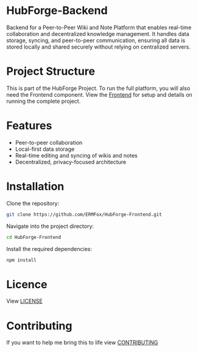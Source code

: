 # HubForge-Backend
Backend for a Peer-to-Peer Wiki and Note Platform that enables real-time collaboration and decentralized knowledge management. It handles data storage, syncing, and peer-to-peer communication, ensuring all data is stored locally and shared securely without relying on centralized servers. 

# Project Structure
This is part of the HubForge Project. To run the full platform, you will also need the Frontend component.
View the [Frontend](https://github.com/ERMFox/HubForge-Frontend) for setup and details on running the complete project.

# Features
- Peer-to-peer collaboration
- Local-first data storage
- Real-time editing and syncing of wikis and notes
- Decentralized, privacy-focused architecture

# Installation
Clone the repository:
```sh
git clone https://github.com/ERMFox/HubForge-Frontend.git
```
Navigate into the project directory:
```sh
cd HubForge-Frontend
```
Install the required dependencies:
```sh
npm install
```

# Licence
View [LICENSE](LICENSE)

# Contributing
If you want to help me bring this to life view [CONTRIBUTING](CONTRIBUTING.md)
